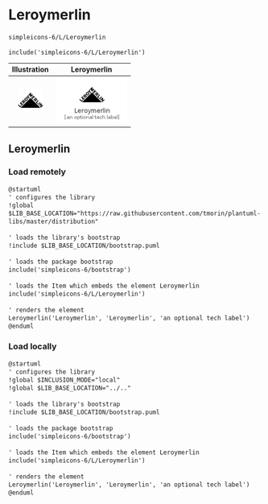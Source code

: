 # Leroymerlin


```text
simpleicons-6/L/Leroymerlin
```

```text
include('simpleicons-6/L/Leroymerlin')
```



| Illustration | Leroymerlin |
| :---: | :---: |
| ![illustration for Illustration](../../simpleicons-6/L/Leroymerlin.png) | ![illustration for Leroymerlin](../../simpleicons-6/L/Leroymerlin.Local.png) |




## Leroymerlin

### Load remotely
```plantuml
@startuml
' configures the library
!global $LIB_BASE_LOCATION="https://raw.githubusercontent.com/tmorin/plantuml-libs/master/distribution"

' loads the library's bootstrap
!include $LIB_BASE_LOCATION/bootstrap.puml

' loads the package bootstrap
include('simpleicons-6/bootstrap')

' loads the Item which embeds the element Leroymerlin
include('simpleicons-6/L/Leroymerlin')

' renders the element
Leroymerlin('Leroymerlin', 'Leroymerlin', 'an optional tech label')
@enduml
```

### Load locally
```plantuml
@startuml
' configures the library
!global $INCLUSION_MODE="local"
!global $LIB_BASE_LOCATION="../.."

' loads the library's bootstrap
!include $LIB_BASE_LOCATION/bootstrap.puml

' loads the package bootstrap
include('simpleicons-6/bootstrap')

' loads the Item which embeds the element Leroymerlin
include('simpleicons-6/L/Leroymerlin')

' renders the element
Leroymerlin('Leroymerlin', 'Leroymerlin', 'an optional tech label')
@enduml
```

